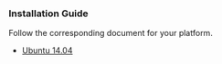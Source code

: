 ### Installation Guide

Follow the corresponding document for your platform.

- [Ubuntu 14.04](building_on_ubuntu14.md)
